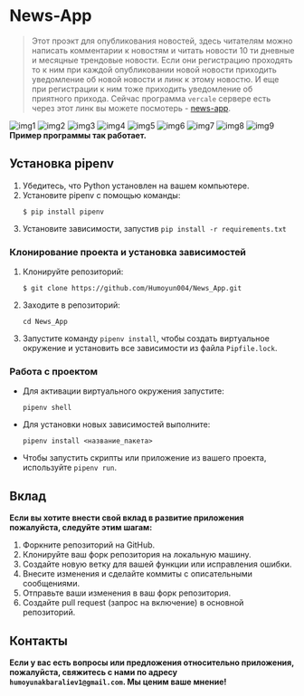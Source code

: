 # News-App

> Этот проэкт для опубликования новостей, здесь читателям можно написать комментарии к новостям и читать новости 10 ти дневные и месяцные трендовые новости. Если они регистрацию проходять то к ним при каждой опубликовании новой новости приходить уведомление об новой новости и линк к этому новостю. И еще при регистрации к ним тоже приходить уведомление об приятного прихода. Сейчас программа `vercale` сервере есть через этот линк вы можете посмотерь - [news-app](https://news-app-lac-mu.vercel.app/).

![img1](media/project_images/img1.jpg)
![img2](media/project_images/img2.jpg)
![img3](media/project_images/img3.jpg)
![img4](media/project_images/img4.jpg)
![img5](media/project_images/img5.jpg)
![img6](media/project_images/img6.jpg)
![img7](media/project_images/img7.jpg)
![img8](media/project_images/img8.jpg)
![img9](media/project_images/img9.jpg)
**Пример программы так работает.**


## Установка pipenv

1. Убедитесь, что Python установлен на вашем компьютере.
2. Установите pipenv с помощью команды:
    ```
    $ pip install pipenv
    ```
3. Установите зависимости, запустив `pip install -r requirements.txt`

### Клонирование проекта и установка зависимостей

1. Клонируйте репозиторий:
    ```
    $ git clone https://github.com/Humoyun004/News_App.git
    ```
2. Заходите в репозиторий:
    ```
    cd News_App
    ```

3. Запустите команду `pipenv install`, чтобы создать виртуальное окружение и установить все зависимости из файла `Pipfile.lock`.

### Работа с проектом

- Для активации виртуального окружения запустите:
    ```
    pipenv shell
    ```
- Для установки новых зависимостей выполните:
    ```
    pipenv install <название_пакета>
    ```
- Чтобы запустить скрипты или приложение из вашего проекта, используйте `pipenv run`.


## Вклад
**Если вы хотите внести свой вклад в развитие приложения  пожалуйста, следуйте этим шагам:**

1. Форкните репозиторий на GitHub.
2. Клонируйте ваш форк репозитория на локальную машину.
3. Создайте новую ветку для вашей функции или исправления ошибки.
4. Внесите изменения и сделайте коммиты с описательными сообщениями.
5. Отправьте ваши изменения в ваш форк репозитория.
6. Создайте pull request (запрос на включение) в основной репозиторий.

## Контакты
**Если у вас есть вопросы или предложения относительно приложения, пожалуйста, свяжитесь с нами по адресу `humoyunakbaraliev1@gmail.com`. Мы ценим ваше мнение!**



